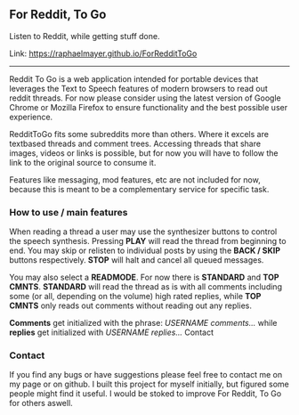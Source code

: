 ## For Reddit, To Go
Listen to Reddit, while getting stuff done.

Link: https://raphaelmayer.github.io/ForRedditToGo

-------

Reddit To Go is a web application intended for portable devices that leverages the Text to Speech features of modern browsers to read out reddit threads. For now please consider using the latest version of Google Chrome or Mozilla Firefox to ensure functionality and the best possible user experience.

RedditToGo fits some subreddits more than others. Where it excels are textbased threads and comment trees. Accessing threads that share images, videos or links is possible, but for now you will have to follow the link to the original source to consume it.

Features like messaging, mod features, etc are not included for now, because this is meant to be a complementary service for specific task.

### How to use / main features
When reading a thread a user may use the synthesizer buttons to control the speech synthesis. Pressing **PLAY** will read the thread from beginning to end. You may skip or relisten to individual posts by using the **BACK / SKIP** buttons respectively. **STOP** will halt and cancel all queued messages.

You may also select a **READMODE**. For now there is **STANDARD** and **TOP CMNTS**. **STANDARD** will read the thread as is with all comments including some (or all, depending on the volume) high rated replies, while **TOP CMNTS** only reads out comments without reading out any replies.

**Comments** get initialized with the phrase: *USERNAME comments...* while **replies** get initialized with *USERNAME replies...*
Contact

### Contact
If you find any bugs or have suggestions please feel free to contact me on my page or on github. I built this project for myself initially, but figured some people might find it useful. I would be stoked to improve For Reddit, To Go for others aswell.
